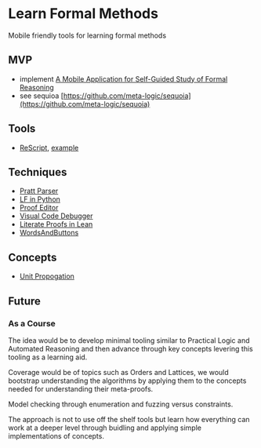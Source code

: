 # Learn Formal Methods

Mobile friendly tools for learning formal methods

## MVP

* implement [A Mobile Application for Self-Guided Study of Formal Reasoning](https://arxiv.org/pdf/2002.12553.pdf)
* see sequioa [https://github.com/meta-logic/sequoia](https://github.com/meta-logic/sequoia)

## Tools

* [ReScript](https://rescript-lang.org/), [example](https://github.com/paulshen/nook-exchange)

## Techniques

* [Pratt Parser](https://engineering.desmos.com/articles/pratt-parser/)
* [LF in Python](https://github.com/jon-jacky/FLiP)
* [Proof Editor](https://proofs.openlogicproject.org/)
* [Visual Code Debugger](https://github.com/hediet/vscode-debug-visualizer)
* [Literate Proofs in Lean](http://wwwf.imperial.ac.uk/~buzzard/docs/lean/sandwich.html)
* [WordsAndButtons](http://wordsandbuttons.online/)


## Concepts

* [Unit Propogation](https://en.wikipedia.org/wiki/Unit_propagation)

## Future

### As a Course

The idea would be to develop minimal tooling similar to Practical Logic and Automated Reasoning and then advance through key concepts levering this tooling as a learning aid.

Coverage would be of topics such as Orders and Lattices, we would bootstrap understanding the algorithms by applying them to the concepts needed for understanding their meta-proofs.

Model checking through enumeration and fuzzing versus constraints.

The approach is not to use off the shelf tools but learn how everything can work at a deeper level through buidling and applying simple implementations of concepts.
